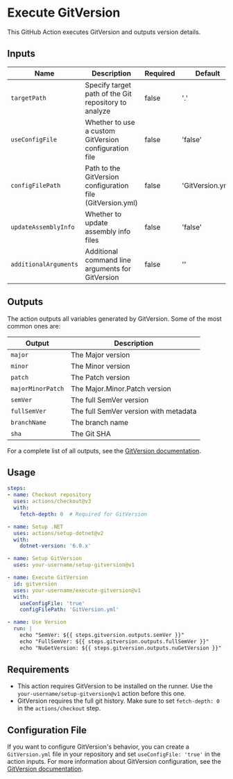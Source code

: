 # Execute GitVersion

This GitHub Action executes GitVersion and outputs version details.

## Inputs

| Name | Description | Required | Default |
| ---- | ----------- | -------- | ------- |
| `targetPath` | Specify target path of the Git repository to analyze | false | '.' |
| `useConfigFile` | Whether to use a custom GitVersion configuration file | false | 'false' |
| `configFilePath` | Path to the GitVersion configuration file (GitVersion.yml) | false | 'GitVersion.yml' |
| `updateAssemblyInfo` | Whether to update assembly info files | false | 'false' |
| `additionalArguments` | Additional command line arguments for GitVersion | false | '' |

## Outputs

The action outputs all variables generated by GitVersion. Some of the most common ones are:

| Output | Description |
| ------ | ----------- |
| `major` | The Major version |
| `minor` | The Minor version |
| `patch` | The Patch version |
| `majorMinorPatch` | The Major.Minor.Patch version |
| `semVer` | The full SemVer version |
| `fullSemVer` | The full SemVer version with metadata |
| `branchName` | The branch name |
| `sha` | The Git SHA |

For a complete list of all outputs, see the [GitVersion documentation](https://gitversion.net/docs/reference/variables).

## Usage

```yaml
steps:
- name: Checkout repository
  uses: actions/checkout@v3
  with:
    fetch-depth: 0  # Required for GitVersion

- name: Setup .NET
  uses: actions/setup-dotnet@v2
  with:
    dotnet-version: '6.0.x'

- name: Setup GitVersion
  uses: your-username/setup-gitversion@v1

- name: Execute GitVersion
  id: gitversion
  uses: your-username/execute-gitversion@v1
  with:
    useConfigFile: 'true'
    configFilePath: 'GitVersion.yml'

- name: Use Version
  run: |
    echo "SemVer: ${{ steps.gitversion.outputs.semVer }}"
    echo "FullSemVer: ${{ steps.gitversion.outputs.fullSemVer }}"
    echo "NuGetVersion: ${{ steps.gitversion.outputs.nuGetVersion }}"
```

## Requirements

- This action requires GitVersion to be installed on the runner. Use the `your-username/setup-gitversion@v1` action before this one.
- GitVersion requires the full git history. Make sure to set `fetch-depth: 0` in the `actions/checkout` step.

## Configuration File

If you want to configure GitVersion's behavior, you can create a `GitVersion.yml` file in your repository and set `useConfigFile: 'true'` in the action inputs. For more information about GitVersion configuration, see the [GitVersion documentation](https://gitversion.net/docs/reference/configuration). 